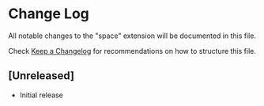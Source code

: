 # Change Log

All notable changes to the "space" extension will be documented in this file.

Check [Keep a Changelog](http://keepachangelog.com/) for recommendations on how to structure this file.

## [Unreleased]

- Initial release